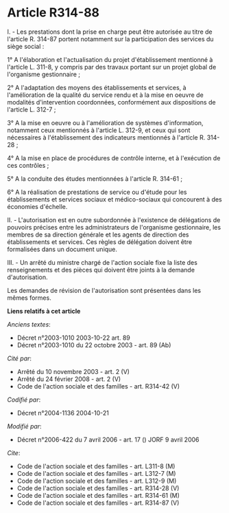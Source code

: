 # Article R314-88

I. - Les prestations dont la prise en charge peut être autorisée au titre de l'article R. 314-87 portent notamment sur la
participation des services du siège social :

1° A l'élaboration et l'actualisation du projet d'établissement mentionné à l'article L. 311-8, y compris par des travaux
portant sur un projet global de l'organisme gestionnaire ;

2° A l'adaptation des moyens des établissements et services, à l'amélioration de la qualité du service rendu et à la mise en
oeuvre de modalités d'intervention coordonnées, conformément aux dispositions de l'article L. 312-7 ;

3° A la mise en oeuvre ou à l'amélioration de systèmes d'information, notamment ceux mentionnés à l'article L. 312-9, et ceux
qui sont nécessaires à l'établissement des indicateurs mentionnés à l'article R. 314-28 ;

4° A la mise en place de procédures de contrôle interne, et à l'exécution de ces contrôles ;

5° A la conduite des études mentionnées à l'article R. 314-61 ;

6° A la réalisation de prestations de service ou d'étude pour les établissements et services sociaux et médico-sociaux qui
concourent à des économies d'échelle.

II. - L'autorisation est en outre subordonnée à l'existence de délégations de pouvoirs précises entre les administrateurs de
l'organisme gestionnaire, les membres de sa direction générale et les agents de direction des établissements et services. Ces
règles de délégation doivent être formalisées dans un document unique.

III. - Un arrêté du ministre chargé de l'action sociale fixe la liste des renseignements et des pièces qui doivent être
joints à la demande d'autorisation.

Les demandes de révision de l'autorisation sont présentées dans les mêmes formes.

**Liens relatifs à cet article**

_Anciens textes_:

  - Décret n°2003-1010 2003-10-22 art. 89
  - Décret n°2003-1010 du 22 octobre 2003 - art. 89 (Ab)

_Cité par_:

  - Arrêté du 10 novembre 2003 - art. 2 (V)
  - Arrêté du 24 février 2008 - art. 2 (V)
  - Code de l'action sociale et des familles - art. R314-42 (V)

_Codifié par_:

  - Décret n°2004-1136 2004-10-21

_Modifié par_:

  - Décret n°2006-422 du 7 avril 2006 - art. 17 () JORF 9 avril 2006

_Cite_:

  - Code de l'action sociale et des familles - art. L311-8 (M)
  - Code de l'action sociale et des familles - art. L312-7 (M)
  - Code de l'action sociale et des familles - art. L312-9 (M)
  - Code de l'action sociale et des familles - art. R314-28 (V)
  - Code de l'action sociale et des familles - art. R314-61 (M)
  - Code de l'action sociale et des familles - art. R314-87 (V)

